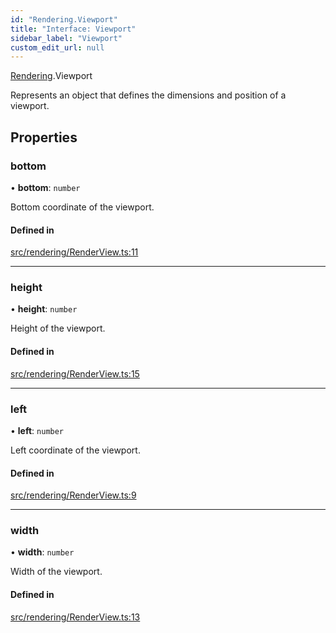 ```yaml
---
id: "Rendering.Viewport"
title: "Interface: Viewport"
sidebar_label: "Viewport"
custom_edit_url: null
---
```


[Rendering](../namespaces/Rendering.md).Viewport

Represents an object that defines the dimensions and position of a viewport.

## Properties

### bottom

• **bottom**: `number`

Bottom coordinate of the viewport.

#### Defined in

[src/rendering/RenderView.ts:11](https://github.com/agargaro/three.ez/blob/16c77a5/src/rendering/RenderView.ts#L11)

___

### height

• **height**: `number`

Height of the viewport.

#### Defined in

[src/rendering/RenderView.ts:15](https://github.com/agargaro/three.ez/blob/16c77a5/src/rendering/RenderView.ts#L15)

___

### left

• **left**: `number`

Left coordinate of the viewport.

#### Defined in

[src/rendering/RenderView.ts:9](https://github.com/agargaro/three.ez/blob/16c77a5/src/rendering/RenderView.ts#L9)

___

### width

• **width**: `number`

Width of the viewport.

#### Defined in

[src/rendering/RenderView.ts:13](https://github.com/agargaro/three.ez/blob/16c77a5/src/rendering/RenderView.ts#L13)

